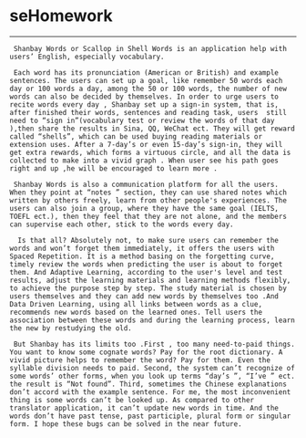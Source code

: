 # seHomework
----------------
     Shanbay Words or Scallop in Shell Words is an application help with users’ English, especially vocabulary. 
     
     Each word has its pronunciation (American or British) and example sentences. The users can set up a goal, like remember 50 words each day or 100 words a day, among the 50 or 100 words, the number of new words can also be decided by themselves. In order to urge users to recite words every day , Shanbay set up a sign-in system, that is, after finished their words, sentences and reading task, users  still need to “sign in”(vocabulary test or review the words of that day ),then share the results in Sina, QQ, WeChat ect. They will get reward called “shells”, which can be used buying reading materials or extension uses. After a 7-day’s or even 15-day’s sign-in, they will get extra rewards, which forms a virtuous circle, and all the data is collected to make into a vivid graph . When user see his path goes right and up ,he will be encouraged to learn more .
     
     Shanbay Words is also a communication platform for all the users. When they point at “notes ” section, they can use shared notes which written by others freely, learn from other people's experiences. The users can also join a group, where they have the same goal (IELTS, TOEFL ect.), then they feel that they are not alone, and the members can supervise each other, stick to the words every day. 
     
      Is that all? Absolutely not, to make sure users can remember the words and won’t forget them immediately, it offers the users with Spaced Repetition. It is a method basing on the forgetting curve, timely review the words when predicting the user is about to forget them. And Adaptive Learning, according to the user's level and test results, adjust the learning materials and learning methods flexibly, to achieve the purpose step by step. The study material is chosen by users themselves and they can add new words by themselves too .And Data Driven Learning, using all links between words as a clue, recommends new words based on the learned ones. Tell users the association between these words and during the learning process, learn the new by restudying the old.
      
     But Shanbay has its limits too .First , too many need-to-paid things. You want to know some cognate words? Pay for the root dictionary. A vivid picture helps to remember the word? Pay for them. Even the syllable division needs to paid. Second, the system can’t recognize of some words’ other forms, when you look up terms “day’s ”, “I’ve ” ect. the result is “Not found”. Third, sometimes the Chinese explanations don’t accord with the example sentence. For me, the most inconvenient thing is some words can’t be looked up. As compared to other translator application, it can’t update new words in time. And the words don’t have past tense, past participle, plural form or singular form. I hope these bugs can be solved in the near future.

